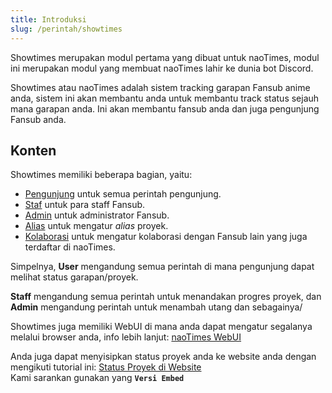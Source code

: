 ```yaml
---
title: Introduksi
slug: /perintah/showtimes
---
```


Showtimes merupakan modul pertama yang dibuat untuk naoTimes, modul ini merupakan modul yang membuat naoTimes lahir ke dunia bot Discord.

Showtimes atau naoTimes adalah sistem tracking garapan Fansub anime anda, sistem ini akan membantu anda untuk membantu track status sejauh mana garapan anda. Ini akan membantu fansub anda dan juga pengunjung Fansub anda.

## Konten

Showtimes memiliki beberapa bagian, yaitu:

- [Pengunjung](/docs/perintah/showtimes/user) untuk semua perintah pengunjung.
- [Staf](/docs/perintah/showtime/staff) untuk para staff Fansub.
- [Admin](/docs/perintah/showtimes/admin) untuk administrator Fansub.
- [Alias](/docs/perintah/showtimes/alias) untuk mengatur *alias* proyek.
- [Kolaborasi](/docs/perintah/showtimes/kolaborasi) untuk mengatur kolaborasi dengan Fansub lain yang juga terdaftar di naoTimes.

Simpelnya, **User** mengandung semua perintah di mana pengunjung dapat melihat status garapan/proyek.

**Staff** mengandung semua perintah untuk menandakan progres proyek, dan **Admin** mengandung perintah untuk menambah utang dan sebagainya/

Showtimes juga memiliki WebUI di mana anda dapat mengatur segalanya melalui browser anda, info lebih lanjut: [naoTimes WebUI](/docs/integrasi/naotimesui)

Anda juga dapat menyisipkan status proyek anda ke website anda dengan mengikuti tutorial ini: [Status Proyek di Website](/docs/integrasi/website) <br />
Kami sarankan gunakan yang **`Versi Embed`**
